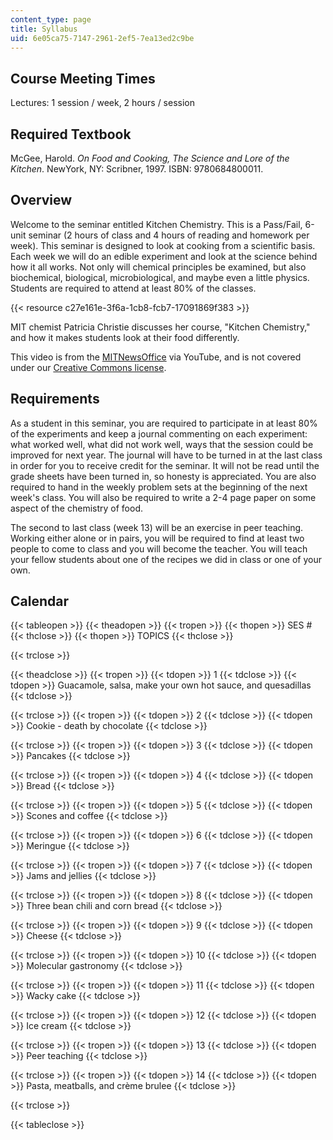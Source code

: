 ```yaml
---
content_type: page
title: Syllabus
uid: 6e05ca75-7147-2961-2ef5-7ea13ed2c9be
---
```


Course Meeting Times
--------------------

Lectures: 1 session / week, 2 hours / session

Required Textbook
-----------------

McGee, Harold. _On Food and Cooking, The Science and Lore of the Kitchen_. NewYork, NY: Scribner, 1997. ISBN: 9780684800011.

Overview
--------

Welcome to the seminar entitled Kitchen Chemistry. This is a Pass/Fail, 6-unit seminar (2 hours of class and 4 hours of reading and homework per week). This seminar is designed to look at cooking from a scientific basis. Each week we will do an edible experiment and look at the science behind how it all works. Not only will chemical principles be examined, but also biochemical, biological, microbiological, and maybe even a little physics. Students are required to attend at least 80% of the classes.

{{< resource c27e161e-3f6a-1cb8-fcb7-17091869f383 >}}

MIT chemist Patricia Christie discusses her course, "Kitchen Chemistry," and how it makes students look at their food differently.

This video is from the [MITNewsOffice](http://www.youtube.com/profile?user=MITNewsOffice) via YouTube, and is not covered under our [Creative Commons license](/terms/#cc).

Requirements
------------

As a student in this seminar, you are required to participate in at least 80% of the experiments and keep a journal commenting on each experiment: what worked well, what did not work well, ways that the session could be improved for next year. The journal will have to be turned in at the last class in order for you to receive credit for the seminar. It will not be read until the grade sheets have been turned in, so honesty is appreciated. You are also required to hand in the weekly problem sets at the beginning of the next week's class. You will also be required to write a 2-4 page paper on some aspect of the chemistry of food.

The second to last class (week 13) will be an exercise in peer teaching. Working either alone or in pairs, you will be required to find at least two people to come to class and you will become the teacher. You will teach your fellow students about one of the recipes we did in class or one of your own.

Calendar
--------

{{< tableopen >}}
{{< theadopen >}}
{{< tropen >}}
{{< thopen >}}
SES #
{{< thclose >}}
{{< thopen >}}
TOPICS
{{< thclose >}}

{{< trclose >}}

{{< theadclose >}}
{{< tropen >}}
{{< tdopen >}}
1
{{< tdclose >}}
{{< tdopen >}}
Guacamole, salsa, make your own hot sauce, and quesadillas
{{< tdclose >}}

{{< trclose >}}
{{< tropen >}}
{{< tdopen >}}
2
{{< tdclose >}}
{{< tdopen >}}
Cookie - death by chocolate
{{< tdclose >}}

{{< trclose >}}
{{< tropen >}}
{{< tdopen >}}
3
{{< tdclose >}}
{{< tdopen >}}
Pancakes
{{< tdclose >}}

{{< trclose >}}
{{< tropen >}}
{{< tdopen >}}
4
{{< tdclose >}}
{{< tdopen >}}
Bread
{{< tdclose >}}

{{< trclose >}}
{{< tropen >}}
{{< tdopen >}}
5
{{< tdclose >}}
{{< tdopen >}}
Scones and coffee
{{< tdclose >}}

{{< trclose >}}
{{< tropen >}}
{{< tdopen >}}
6
{{< tdclose >}}
{{< tdopen >}}
Meringue
{{< tdclose >}}

{{< trclose >}}
{{< tropen >}}
{{< tdopen >}}
7
{{< tdclose >}}
{{< tdopen >}}
Jams and jellies
{{< tdclose >}}

{{< trclose >}}
{{< tropen >}}
{{< tdopen >}}
8
{{< tdclose >}}
{{< tdopen >}}
Three bean chili and corn bread
{{< tdclose >}}

{{< trclose >}}
{{< tropen >}}
{{< tdopen >}}
9
{{< tdclose >}}
{{< tdopen >}}
Cheese
{{< tdclose >}}

{{< trclose >}}
{{< tropen >}}
{{< tdopen >}}
10
{{< tdclose >}}
{{< tdopen >}}
Molecular gastronomy
{{< tdclose >}}

{{< trclose >}}
{{< tropen >}}
{{< tdopen >}}
11
{{< tdclose >}}
{{< tdopen >}}
Wacky cake
{{< tdclose >}}

{{< trclose >}}
{{< tropen >}}
{{< tdopen >}}
12
{{< tdclose >}}
{{< tdopen >}}
Ice cream
{{< tdclose >}}

{{< trclose >}}
{{< tropen >}}
{{< tdopen >}}
13
{{< tdclose >}}
{{< tdopen >}}
Peer teaching
{{< tdclose >}}

{{< trclose >}}
{{< tropen >}}
{{< tdopen >}}
14
{{< tdclose >}}
{{< tdopen >}}
Pasta, meatballs, and crème brulee
{{< tdclose >}}

{{< trclose >}}

{{< tableclose >}}